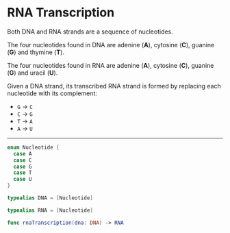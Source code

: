# RNA Transcription

Both DNA and RNA strands are a sequence of nucleotides.

The four nucleotides found in DNA are adenine (**A**), cytosine (**C**),
guanine (**G**) and thymine (**T**).

The four nucleotides found in RNA are adenine (**A**), cytosine (**C**),
guanine (**G**) and uracil (**U**).

Given a DNA strand, its transcribed RNA strand is formed by replacing
each nucleotide with its complement:

* `G` -> `C`
* `C` -> `G`
* `T` -> `A`
* `A` -> `U`

---

```swift
enum Nucleotide {
  case A
  case C
  case G
  case T
  case U
}

typealias DNA = [Nucleotide]

typealias RNA = [Nucleotide]

func rnaTranscription(dna: DNA) -> RNA
```
